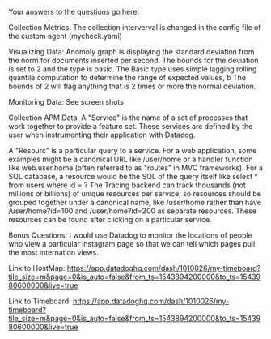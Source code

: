 Your answers to the questions go here.

Collection Metrics:
The collection interverval is changed in the config file of the custom agent (mycheck.yaml)

Visualizing Data:
Anomoly graph is displaying the standard deviation from the norm for documents inserted per second. 
The bounds for the deviation is set to 2 and the type is basic. 
The Basic type uses simple lagging rolling quantile computation to determine the range of expected values, b
The bounds of 2 will flag anything that is 2 times or more the normal deviation. 

Monitoring Data:
See screen shots

Collection APM Data:
A "Service" is the name of a set of processes that work together to provide a feature set.
These services are defined by the user when instrumenting their application with Datadog. 

A "Resourc" is a particular query to a service. For a web application, some examples might be a canonical URL like /user/home or a handler function like web.user.home (often referred to as "routes" in MVC frameworks). For a SQL database, a resource would be the SQL of the query itself like select * from users where id = ? The Tracing backend can track thousands (not millions or billions) of unique resources per service, so resources should be grouped together under a canonical name, like /user/home rather than have /user/home?id=100 and /user/home?id=200 as separate resources.
These resources can be found after clicking on a particular service. 

Bonus Questions:
I would use Datadog to monitor the locations of people who view a particular instagram page so that we can tell which pages pull the most internation views.

Link to HostMap: https://app.datadoghq.com/dash/1010026/my-timeboard?tile_size=m&page=0&is_auto=false&from_ts=1543894200000&to_ts=1543980600000&live=true

Link to Timeboard: https://app.datadoghq.com/dash/1010026/my-timeboard?tile_size=m&page=0&is_auto=false&from_ts=1543894200000&to_ts=1543980600000&live=true
